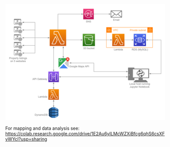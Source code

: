 ![](housing-diagram.png)

For mapping and data analysis see: https://colab.research.google.com/drive/1E2Au6yILMcWZXiBfcg6qhS6csXFvWYcI?usp=sharing
